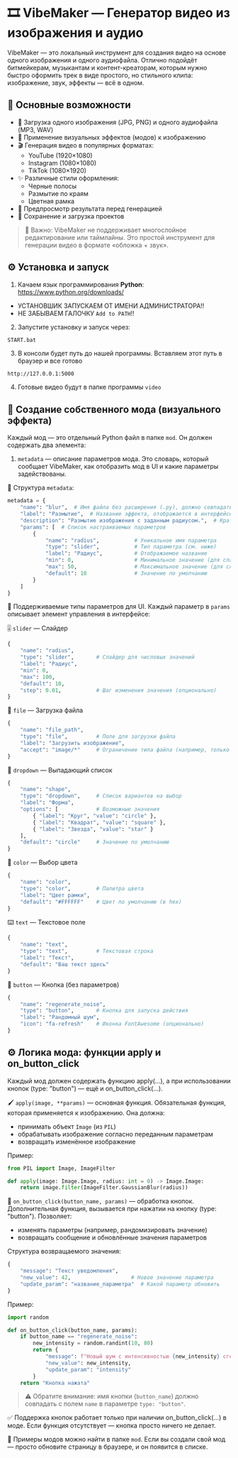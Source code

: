 # 🎞️ VibeMaker — Генератор видео из изображения и аудио

VibeMaker — это локальный инструмент для создания видео на основе одного изображения и одного аудиофайла. Отлично подойдёт битмейкерам, музыкантам и контент-креаторам, которым нужно быстро оформить трек в виде простого, но стильного клипа: изображение, звук, эффекты — всё в одном.

## 🌟 Основные возможности

- 📸 Загрузка одного изображения (JPG, PNG) и одного аудиофайла (MP3, WAV)
- 🎨 Применение визуальных эффектов (модов) к изображению
- 🎬 Генерация видео в популярных форматах:
  - YouTube (1920×1080)
  - Instagram (1080×1080)
  - TikTok (1080×1920)
- ✨ Различные стили оформления:
  - Черные полосы
  - Размытие по краям
  - Цветная рамка
- 🔄 Предпросмотр результата перед генерацией
- 💾 Сохранение и загрузка проектов

> 📌 Важно: VibeMaker не поддерживает многослойное редактирование или таймлайны. Это простой инструмент для генерации видео в формате «обложка + звук».

## ⚙️ Установка и запуск
1. Качаем язык программирования **Python**:
https://www.python.org/downloads/
- УСТАНОВШИК ЗАПУСКАЕМ ОТ ИМЕНИ АДМИНИСТРАТОРА!!
- НЕ ЗАБЫВАЕМ ГАЛОЧКУ `Add to PATH`!!
2. Запустите установку и запуск через:  
```bash
START.bat
```
3. В консоли будет путь до нашей программы. Вставляем этот путь в браузер и все готово
```
http://127.0.0.1:5000
```
4. Готовые видео будут в папке программы `video`

## 🧩 Создание собственного мода (визуального эффекта)
Каждый мод — это отдельный Python файл в папке `mod`. Он должен содержать два элемента:

1. `metadata` — описание параметров мода. Это словарь, который сообщает VibeMaker, как отобразить мод в UI и какие параметры задействованы.

🧱 Структура `metadata`:
```python
metadata = {
    "name": "blur",  # Имя файла без расширения (.py), должно совпадать с именем мода
    "label": "Размытие",  # Название эффекта, отображается в интерфейсе
    "description": "Размытие изображения с заданным радиусом.",  # Краткое описание (опционально, но желательно)
    "params": [  # Список настраиваемых параметров
        {
            "name": "radius",           # Уникальное имя параметра
            "type": "slider",           # Тип параметра (см. ниже)
            "label": "Радиус",          # Отображаемое название
            "min": 0,                   # Минимальное значение (для слайдера)
            "max": 50,                  # Максимальное значение (для слайдера)
            "default": 10               # Значение по умолчанию
        }
    ]
}
```

🧰 Поддерживаемые типы параметров для UI. Каждый параметр в `params` описывает элемент управления в интерфейсе:

🎚️ `slider` — Слайдер
```python
{
    "name": "radius",
    "type": "slider",       # Слайдер для числовых значений
    "label": "Радиус",
    "min": 0,
    "max": 100,
    "default": 10,
    "step": 0.01,           # Шаг изменения значения (опционально)
}
```

📁 `file` — Загрузка файла
```python
{
    "name": "file_path",
    "type": "file",         # Поле для загрузки файла
    "label": "Загрузить изображение",
    "accept": "image/*"     # Ограничение типа файла (например, только изображения)
}
```

🔘 `dropdown` — Выпадающий список
```python
{
    "name": "shape",
    "type": "dropdown",     # Список вариантов на выбор
    "label": "Форма",
    "options": [            # Возможные значения
        { "label": "Круг", "value": "circle" },
        { "label": "Квадрат", "value": "square" },
        { "label": "Звезда", "value": "star" }
    ],
    "default": "circle"     # Значение по умолчанию
}
```

🎨 `color` — Выбор цвета
```python
{
    "name": "color",
    "type": "color",        # Палитра цвета
    "label": "Цвет рамки",
    "default": "#FFFFFF"    # Цвет по умолчанию (в hex)
}
```

⌨️ `text` — Текстовое поле
```python
{
    "name": "text",
    "type": "text",         # Текстовая строка
    "label": "Текст",
    "default": "Ваш текст здесь"
}
```

🔄 `button` — Кнопка (без параметров)
```python
{
    "name": "regenerate_noise",
    "type": "button",       # Кнопка для запуска действия
    "label": "Рандомный шум",
    "icon": "fa-refresh"    # Иконка FontAwesome (опционально)
}
```

## ⚙️ Логика мода: функции apply и on_button_click
Каждый мод должен содержать функцию apply(...), а при использовании кнопок (type: "button") — ещё и on_button_click(...).

🖌️ `apply(image, **params)` — основная функция. Обязательная функция, которая применяется к изображению. Она должна:
- принимать объект `Image` (из `PIL`)
- обрабатывать изображение согласно переданным параметрам
- возвращать изменённое изображение

Пример:
```python
from PIL import Image, ImageFilter

def apply(image: Image.Image, radius: int = 0) -> Image.Image:
    return image.filter(ImageFilter.GaussianBlur(radius))
```

🔘 `on_button_click(button_name, params)` — обработка кнопок. Дополнительная функция, вызывается при нажатии на кнопку (type: "button").
Позволяет:
- изменять параметры (например, рандомизировать значение)
- возвращать сообщение и обновлённые значения параметров

Структура возвращаемого значения:
```python
{
    "message": "Текст уведомления",
    "new_value": 42,                   # Новое значение параметра
    "update_param": "название_параметра"  # Какой параметр обновить
}
```

Пример:
```python
import random

def on_button_click(button_name, params):
    if button_name == "regenerate_noise":
        new_intensity = random.randint(10, 80)
        return {
            "message": f"Новый шум с интенсивностью {new_intensity} сгенерирован!",
            "new_value": new_intensity,
            "update_param": "intensity"
        }
    return "Кнопка нажата"
```
> ⚠️ Обратите внимание: имя кнопки (`button_name`) должно совпадать с полем `name` в параметре `type: "button"`.

✅ Поддержка кнопок работает только при наличии on_button_click(...) в моде. Если функция отсутствует — кнопка просто ничего не делает.

📁 Примеры модов можно найти в папке `mod`. Если вы создали свой мод — просто обновите страницу в браузере, и он появится в списке.
